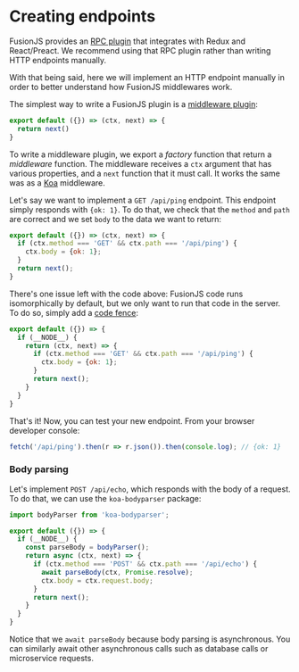 # Creating endpoints

FusionJS provides an [RPC plugin](https://github.com/fusionjs/fusion-plugin-rpc-redux-react) that integrates with Redux and React/Preact. We recommend using that RPC plugin rather than writing HTTP endpoints manually.

With that being said, here we will implement an HTTP endpoint manually in order to better understand how FusionJS middlewares work.

The simplest way to write a FusionJS plugin is a [middleware plugin](https://github.com/fusionjs/fusion-core/blob/master/docs/guides/creating-a-plugin.md#middlewares):

```js
export default ({}) => (ctx, next) => {
  return next()
}
```

To write a middleware plugin, we export a _factory_ function that return a _middleware_ function. The middleware receives a `ctx` argument that has various properties, and a `next` function that it must call. It works the same was as a [Koa](http://koajs.com) middleware.

Let's say we want to implement a `GET /api/ping` endpoint. This endpoint simply responds with `{ok: 1}`. To do that, we check that the `method` and `path` are correct and we set `body` to the data we want to return:

```js
export default ({}) => (ctx, next) => {
  if (ctx.method === 'GET' && ctx.path === '/api/ping') {
    ctx.body = {ok: 1};
  }
  return next();
}
```

There's one issue left with the code above: FusionJS code runs isomorphically by default, but we only want to run that code in the server. To do so, simply add a [code fence](https://github.com/fusionjs/fusion-core/blob/master/docs/guides/universal-code.md):

```js
export default ({}) => {
  if (__NODE__) {
    return (ctx, next) => {
      if (ctx.method === 'GET' && ctx.path === '/api/ping') {
        ctx.body = {ok: 1};
      }
      return next();
    }
  }
}
```

That's it! Now, you can test your new endpoint. From your browser developer console:

```js
fetch('/api/ping').then(r => r.json()).then(console.log); // {ok: 1}
```

### Body parsing

Let's implement `POST /api/echo`, which responds with the body of a request. To do that, we can use the `koa-bodyparser` package:

```js
import bodyParser from 'koa-bodyparser';

export default ({}) => {
  if (__NODE__) {
    const parseBody = bodyParser();
    return async (ctx, next) => {
      if (ctx.method === 'POST' && ctx.path === '/api/echo') {
        await parseBody(ctx, Promise.resolve);
        ctx.body = ctx.request.body;
      }
      return next();
    }
  }
}
```

Notice that we `await parseBody` because body parsing is asynchronous. You can similarly await other asynchronous calls such as database calls or microservice requests.
